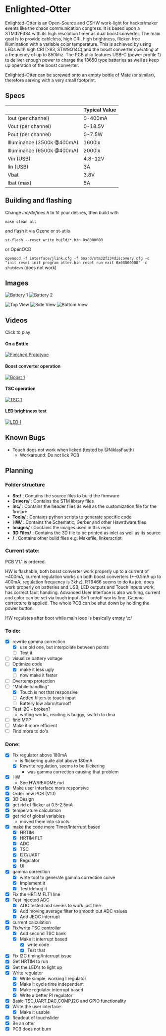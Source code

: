 # Enlighted-Otter

Enlighted-Otter is an Open-Source and OSHW work-light for hacker/maker events like the chaos communication congress. It is based upon a STM32F334 with its 
high resolution timer as dual boost 
converter. The main goal is to provide cableless, high CRI, high brightness, flicker-free illumination with a variable color temperature. This is achieved by using LEDs with high CRI (>93, STW9Q14C) and 
the boost 
converter operating at a frequency of up to 850khz. The PCB also features USB-C (power profile 1) to deliver enough power to charge the 18650 type batteries as well as keep up operation of the boost converter.

Enlighted-Otter can be screwed onto an empty bottle of Mate (or similar), therefore serving with a very small footprint.

## Specs

| 							| Typical Value |
| -------------------------	| -------------	|
| Iout (per channel)	 	| 0-400mA 		|
| Vout (per channel)		| 0-18.5V 		|
| Pout (per channel)		| 0-7.5W		|
| Illuminance (3500k @400mA)| 1600lx  		|
| Illuminance (6500k @400mA)| 2000lx  		|
| Vin (USB) 				| 4.8-12V  		|
| Iin (USB) 				| 3A  			|
| Vbat 		 				| 3.8V 			|
| Ibat (max)				| 5A  			|



## Building and flashing

Change *Inc/defines.h* to fit your desires, then build with

`make clean all`

and flash it via Ozone or st-utils

`st-flash --reset write build/*.bin 0x8000000`

or OpenOCD

`openocd -f interface/jlink.cfg -f board/stm32f334discovery.cfg -c "init reset init program otter.bin reset run exit 0x08000000" -c shutdown` (does not work)


## Images

![Battery 1](https://raw.githubusercontent.com/Jan--Henrik/Enlighted-Otter/master/Images/final_tisch.jpeg)
![Battery 2](https://raw.githubusercontent.com/Jan--Henrik/Enlighted-Otter/master/Images/final_werkstatt.jpeg)

![Top View](https://raw.githubusercontent.com/Jan--Henrik/Enlighted-Otter/master/Images/Enlighted_Otter_1.jpeg)
![Side View](https://raw.githubusercontent.com/Jan--Henrik/Enlighted-Otter/master/Images/Enlighted_Otter_2.jpeg)
![Bottom View](https://raw.githubusercontent.com/Jan--Henrik/Enlighted-Otter/master/Images/Enlighted_Otter_3.jpeg)

## Videos

Click to play

#### On a Bottle

[![Finished Prototype](https://raw.githubusercontent.com/Jan--Henrik/Enlighted-Otter/master/Images/final_werkstatt.jpeg)](https://twitter.com/JanHenrikH/status/1033489392109797377)

#### Boost converter operation

[![Boost 1](https://img.youtube.com/vi/A-QjU9mWTO4/0.jpg)](https://youtu.be/A-QjU9mWTO4)

#### TSC operation

[![TSC 1](https://img.youtube.com/vi/ADD4yiM9S0Q/0.jpg)](https://youtu.be/ADD4yiM9S0Q)

#### LED brightness test

[![LED 1](https://img.youtube.com/vi/DC_eAY72nbw/0.jpg)](https://youtu.be/DC_eAY72nbw)

## Known Bugs

- Touch does not work when licked (tested by @NiklasFauth)
	- Workaround: Do not lick PCB

## Planning


### Folder structure

- **Src/** : Contains the source files to build the firmware
- **Drivers/** : Contains the STM library files
- **Inc/** : Contains the header files as well as the customization file for the firmare
- **Tools/** : Contains python scripts to generate specific code
- **HW/** : Contains the Schematic, Gerber and other Hawrdware files
- **Images/** : Contains the images used in this repo
- **3D Files/** : Contains the 3D file to be printed as inlet as well as its source
- **/** : Contains other build files e.g. Makefile, linkerscript

### Current state:

PCB V1.1 is ordered.

HW is flashable, both bosst converter work properly up to a current of ~400mA, current regulation works on both boost converters (+-0.5mA up to 400mA, regulation frequency is 3khz), RT9466 seems to do its job, does work properly on 
batteries and USB, LED outputs and Touch inputs work, has correct fault handling.
Advanced User interface is also working, current and color can be set via touch input. Soft on/off works fine. Gamma correcture is applied.
The whole PCB can be shut down by holding the power button.

HW regulates after boot while main loop is basically empty \o/

### To do:

- [x] rewrite gamma correction
	- [x] use old one, but interpolate between points
	- [ ] Test it
- [ ] visualize battery voltage
- [ ] Optimize code
	- [x] make it less ugly
	- [ ] now make it faster
- [ ] Overtemp protection
- [ ] "Mobile handling"
	- [x] Touch is not that responsive
	- [ ] Added filters to touch input
	- [ ] Battery low alarm/turnoff
- [ ] Test I2C - broken?
	- writing works, reading is buggy, switch to dma
- [ ] find MPP
- [ ] Make it more efficient
- [ ] Find more to do's

### Done:

- [x] Fix regulator above 180mA
	- is flickering quite alot above 180mA
	- [x] Rewrite regulation, seems to be flickering
		- was gamma correction causing that problem
- [x] HW
	-  See HW/README.md
- [x] Make user Interface more responsive
- [x] Order new PCB (V1.1)
- [x] 3D Design
- [x] get rid of flicker at 0.5-2.5mA 
- [x] temperature calculation
- [x] get rid of global variables
	- moved them into structs
- [x] make the code more Timer/Interrupt based
	- [x] HRTIM
	- [x] HRTIM FLT
	- [x] ADC
	- [x] TSC
	- [x] I2C/UART
	- [x] Regulator
	- [x] UI
- [x] gamma correction
	- [x] write tool to generate gamma correction curve
	- [x] Implement it
	- [x] Test/debug it
- [x] Fix the HRTIM FLT1 line
- [x] Test Injected ADC
	- [x] ADC tested and seems to work just fine
	- [x] Add moving average filter to smooth out ADC values
	- [x] Add JEOC Interrupt
- [x] current calculation
- [x] Fix/write TSC controller
	- [x] Add second TSC bank
	- [x] Make it interrupt based
		- [x] write code
		- [x] Test that
- [x] Fix I2C timing/Interrupt issue
- [x] Get HRTIM to run
- [x] Get the LED's to light up
- [x] Write regulator
	- [x] Write simple, working I regulator
	- [x] Make it cycle time independent
	- [x] Make regulator interrupt based
	- [x] Write a better PI regulator
- [x] Basic TSC,UART,DAC,COMP,I2C and GPIO functionality
- [x] Write the user interface
	- [x] Make it usable
- [x] Readout of touchslider
- [x] Be an otter
- [x] PCB does not burn
